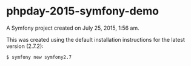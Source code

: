 phpday-2015-symfony-demo
========================

A Symfony project created on July 25, 2015, 1:56 am.

This was created using the default installation instructions for the latest version (2.7.2):

```
$ symfony new symfony2.7
```

